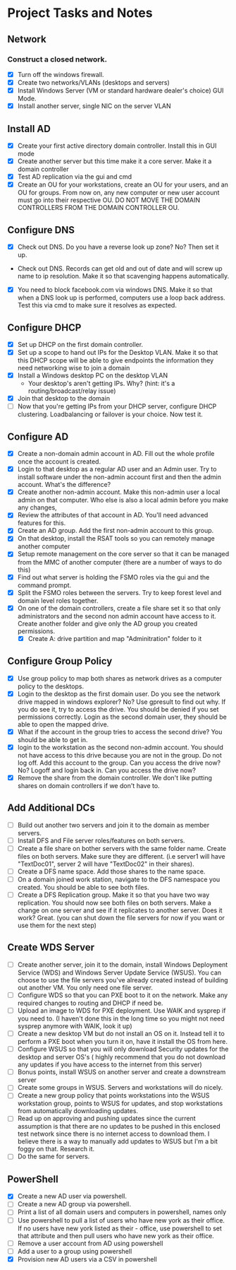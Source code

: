 # Project Tasks and Notes

## Network
### Construct a closed network. 
- [x] Turn off the windows firewall. 
- [x] Create two networks/VLANs (desktops and servers)
- [x] Install Windows Server (VM or standard hardware dealer's choice) GUI Mode.
- [x]  Install another server, single NIC on the server VLAN

## Install AD
- [x] Create your first active directory domain controller. Install this in GUI mode
- [x] Create another server but this time make it a core server. Make it a domain controller
- [x] Test AD replication via the gui and cmd
- [x] Create an OU for your workstations, create an OU for your users, and an OU for groups. From now on, any new computer or new user account must go into their respective OU. DO NOT MOVE THE DOMAIN CONTROLLERS FROM THE DOMAIN CONTROLLER OU.

## Configure DNS
- [x] Check out DNS. Do you have a reverse look up zone? No? Then set it up.
- Check out DNS. Records can get old and out of date and will screw up name to ip resolution. Make it so that scavenging happens automatically.
- [x] You need to block facebook.com via windows DNS. Make it so that when a DNS look up is performed, computers use a loop back address. Test this via cmd to make sure it resolves as expected.

## Configure DHCP
- [x] Set up DHCP on the first domain controller.
- [x] Set up a scope to hand out IPs for the Desktop VLAN. Make it so that this DHCP scope will be able to give endpoints the information they need networking wise to join a domain
- [x] Install a Windows desktop PC on the desktop VLAN
  - Your desktop's aren't getting IPs. Why? (hint: it's a routing/broadcast/relay issue)
- [x] Join that desktop to the domain
- [ ] Now that you're getting IPs from your DHCP server, configure DHCP clustering. Loadbalancing or failover is your choice. Now test it.

## Configure AD
- [x] Create a non-domain admin account in AD. Fill out the whole profile once the account is created.
- [x] Login to that desktop as a regular AD user and an Admin user. Try to install software under the non-admin account first and then the admin account. What's the difference?
- [x] Create another non-admin account. Make this non-admin user a local admin on that computer. Who else is also a local admin before you make any changes,
- [x] Review the attributes of that account in AD. You'll need advanced features for this.
- [x] Create an AD group. Add the first non-admin account to this group.
- [x] On that desktop, install the RSAT tools so you can remotely manage another computer
- [x] Setup remote management on the core server so that it can be managed from the MMC of another computer (there are a number of ways to do this)
- [x] Find out what server is holding the FSMO roles via the gui and the command prompt.
- [x] Split the FSMO roles between the servers. Try to keep forest level and domain level roles together.
- [x] On one of the domain controllers, create a file share set it so that only administrators and the second non admin account have access to it. Create another folder and give only the AD group you created permissions.
  - [x] Create A: drive partition and map "Adminitration" folder to it

## Configure Group Policy
- [x] Use group policy to map both shares as network drives as a computer policy to the desktops.
- [x] Login to the desktop as the first domain user. Do you see the network drive mapped in windows explorer? No? Use gpresult to find out why. If you do see it, try to access the drive. You should be denied if you set permissions correctly. Login as the second domain user, they should be able to open the mapped drive.
- [x] What if the account in the group tries to access the second drive? You should be able to get in.
- [x] login to the workstation as the second non-admin account. You should not have access to this drive because you are not in the group. Do not log off. Add this account to the group. Can you access the drive now? No? Logoff and login back in. Can you access the drive now?
- [x] Remove the share from the domain controller. We don't like putting shares on domain controllers if we don't have to.

## Add Additional DCs
- [ ] Build out another two servers and join it to the domain as member servers.
- [ ] Install DFS and File server roles/features on both servers.
- [ ] Create a file share on bother servers with the same folder name. Create files on both servers. Make sure they are different. (i.e server1 will have "TextDoc01", server 2 will have "TextDoc02" in their shares).
- [ ] Create a DFS name space. Add those shares to the name space.
- [ ] On a domain joined work station, navigate to the DFS namespace you created. You should be able to see both files.
- [ ] Create a DFS Replication group. Make it so that you have two way replication. You should now see both files on both servers. Make a change on one server and see if it replicates to another server. Does it work? Great. (you can shut down the file servers for now if you want or use them for the next step)

## Create WDS Server
- [ ] Create another server, join it to the domain, install Windows Deployment Service (WDS) and Windows Server Update Service (WSUS). You can choose to use the file servers you've already created instead of building out another VM. You only need one file server.
- [ ] Configure WDS so that you can PXE boot to it on the network. Make any required changes to routing and DHCP if need be.
- [ ] Upload an image to WDS for PXE deployment. Use WAIK and sysprep if you need to. (I haven't done this in the long time so you might not need sysprep anymore with WAIK, look it up)
- [ ] Create a new desktop VM but do not install an OS on it. Instead tell it to perform a PXE boot when you turn it on, have it install the OS from here.
- [ ] Configure WSUS so that you will only download Security updates for the desktop and server OS's ( highly recommend that you do not download any updates if you have access to the internet from this server)
- [ ] Bonus points, install WSUS on another server and create a downstream server
- [ ] Create some groups in WSUS. Servers and workstations will do nicely.
- [ ] Create a new group policy that points workstations into the WSUS workstation group, points to WSUS for updates, and stop workstations from automatically downloading updates.
- [ ] Read up on approving and pushing updates since the current assumption is that there are no updates to be pushed in this enclosed test network since there is no internet access to download them. I believe there is a way to manually add updates to WSUS but I'm a bit foggy on that. Research it.
- [ ] Do the same for servers.

## PowerShell
- [x] Create a new AD user via powershell.
- [ ] Create a new AD group via powershell.
- [ ] Print a list of all domain users and computers in powershell, names only
- [ ] Use powershell to pull a list of users who have new york as their office. If no users have new york listed as their - office, use powershell to set that attribute and then pull users who have new york as their office.
- [ ] Remove a user account from AD using powershell
- [ ] Add a user to a group using powershell
- [x] Provision new AD users via a CSV in powershell